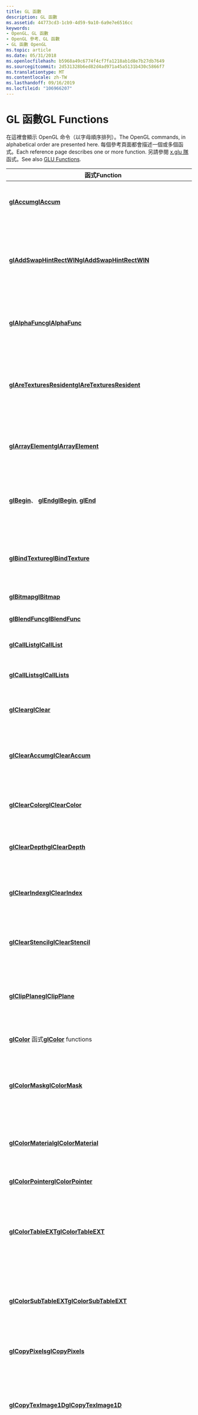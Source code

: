 ```yaml
---
title: GL 函數
description: GL 函數
ms.assetid: 44773cd3-1cb9-4d59-9a10-6a9e7e6516cc
keywords:
- OpenGL、GL 函數
- OpenGL 參考、GL 函數
- GL 函數 OpenGL
ms.topic: article
ms.date: 05/31/2018
ms.openlocfilehash: b5968a49c6774f4cf7fa1218ab1d8e7b27db7649
ms.sourcegitcommit: 2d531328b6ed82d4ad971a45a5131b430c5866f7
ms.translationtype: MT
ms.contentlocale: zh-TW
ms.lasthandoff: 09/16/2019
ms.locfileid: "106966207"
---
```

# <a name="gl-functions"></a><span data-ttu-id="88944-106">GL 函數</span><span class="sxs-lookup"><span data-stu-id="88944-106">GL Functions</span></span>

<span data-ttu-id="88944-107">在這裡會顯示 OpenGL 命令（以字母順序排列）。</span><span class="sxs-lookup"><span data-stu-id="88944-107">The OpenGL commands, in alphabetical order are presented here.</span></span> <span data-ttu-id="88944-108">每個參考頁面都會描述一個或多個函式。</span><span class="sxs-lookup"><span data-stu-id="88944-108">Each reference page describes one or more function.</span></span> <span data-ttu-id="88944-109">另請參閱 [x.glu 隊](glu-functions.md)函式。</span><span class="sxs-lookup"><span data-stu-id="88944-109">See also [GLU Functions](glu-functions.md).</span></span>



| <span data-ttu-id="88944-110">函式</span><span class="sxs-lookup"><span data-stu-id="88944-110">Function</span></span>                                                                                                                                       | <span data-ttu-id="88944-111">描述</span><span class="sxs-lookup"><span data-stu-id="88944-111">Description</span></span>                                                                                                           |
|------------------------------------------------------------------------------------------------------------------------------------------------|-----------------------------------------------------------------------------------------------------------------------|
| [<span data-ttu-id="88944-112">**glAccum**</span><span class="sxs-lookup"><span data-stu-id="88944-112">**glAccum**</span></span>](glaccum.md)                                                                                                                     | <span data-ttu-id="88944-113">在累積緩衝區上運作。</span><span class="sxs-lookup"><span data-stu-id="88944-113">Operates on the accumulation buffer.</span></span>                                                                                  |
| [<span data-ttu-id="88944-114">**glAddSwapHintRectWIN**</span><span class="sxs-lookup"><span data-stu-id="88944-114">**glAddSwapHintRectWIN**</span></span>](gladdswaphintrectwin.md)                                                                                           | <span data-ttu-id="88944-115">指定 [**SwapBuffers**](/windows/desktop/api/wingdi/nf-wingdi-swapbuffers)要複製的一組矩形。</span><span class="sxs-lookup"><span data-stu-id="88944-115">Specifies a set of rectangles that are to be copied by [**SwapBuffers**](/windows/desktop/api/wingdi/nf-wingdi-swapbuffers).</span></span>                            |
| [<span data-ttu-id="88944-116">**glAlphaFunc**</span><span class="sxs-lookup"><span data-stu-id="88944-116">**glAlphaFunc**</span></span>](glalphafunc.md)                                                                                                             | <span data-ttu-id="88944-117">可讓您的應用程式設定 Alpha 測試函數。</span><span class="sxs-lookup"><span data-stu-id="88944-117">Enables your application to set the alpha test function.</span></span>                                                              |
| [<span data-ttu-id="88944-118">**glAreTexturesResident**</span><span class="sxs-lookup"><span data-stu-id="88944-118">**glAreTexturesResident**</span></span>](glaretexturesresident.md)                                                                                         | <span data-ttu-id="88944-119">判斷指定的材質物件是否常駐在材質記憶體中。</span><span class="sxs-lookup"><span data-stu-id="88944-119">Determines whether specified texture objects are resident in texture memory.</span></span>                                          |
| [<span data-ttu-id="88944-120">**glArrayElement**</span><span class="sxs-lookup"><span data-stu-id="88944-120">**glArrayElement**</span></span>](glarrayelement.md)                                                                                                       | <span data-ttu-id="88944-121">指定用來呈現頂點的陣列元素。</span><span class="sxs-lookup"><span data-stu-id="88944-121">Specifies the array elements used to render a vertex.</span></span>                                                                 |
| <span data-ttu-id="88944-122">[**glBegin**](glbegin.md)、 [ **glEnd**](glend.md)</span><span class="sxs-lookup"><span data-stu-id="88944-122">[**glBegin**](glbegin.md), [**glEnd**](glend.md)</span></span>                                                                                             | <span data-ttu-id="88944-123">分隔基本或類似基本類型群組的頂點。</span><span class="sxs-lookup"><span data-stu-id="88944-123">Delimit the vertices of a primitive or a group of like primitives.</span></span>                                                    |
| [<span data-ttu-id="88944-124">**glBindTexture**</span><span class="sxs-lookup"><span data-stu-id="88944-124">**glBindTexture**</span></span>](glbindtexture.md)                                                                                                         | <span data-ttu-id="88944-125">可建立系結至材質目標的命名材質。</span><span class="sxs-lookup"><span data-stu-id="88944-125">Enables the creation of a named texture that is bound to a texture target.</span></span>                                            |
| [<span data-ttu-id="88944-126">**glBitmap**</span><span class="sxs-lookup"><span data-stu-id="88944-126">**glBitmap**</span></span>](glbitmap.md)                                                                                                                   | <span data-ttu-id="88944-127">繪製點陣圖。</span><span class="sxs-lookup"><span data-stu-id="88944-127">Draws a bitmap.</span></span>                                                                                                       |
| [<span data-ttu-id="88944-128">**glBlendFunc**</span><span class="sxs-lookup"><span data-stu-id="88944-128">**glBlendFunc**</span></span>](glblendfunc.md)                                                                                                             | <span data-ttu-id="88944-129">指定圖元算術。</span><span class="sxs-lookup"><span data-stu-id="88944-129">Specifies pixel arithmetic.</span></span>                                                                                           |
| [<span data-ttu-id="88944-130">**glCallList**</span><span class="sxs-lookup"><span data-stu-id="88944-130">**glCallList**</span></span>](glcalllist.md)                                                                                                               | <span data-ttu-id="88944-131">執行顯示清單。</span><span class="sxs-lookup"><span data-stu-id="88944-131">Executes a display list.</span></span>                                                                                              |
| [<span data-ttu-id="88944-132">**glCallLists**</span><span class="sxs-lookup"><span data-stu-id="88944-132">**glCallLists**</span></span>](glcalllists.md)                                                                                                             | <span data-ttu-id="88944-133">執行顯示清單清單。</span><span class="sxs-lookup"><span data-stu-id="88944-133">Executes a list of display lists.</span></span>                                                                                     |
| [<span data-ttu-id="88944-134">**glClear**</span><span class="sxs-lookup"><span data-stu-id="88944-134">**glClear**</span></span>](glclear.md)                                                                                                                     | <span data-ttu-id="88944-135">清除緩衝區為預設值。</span><span class="sxs-lookup"><span data-stu-id="88944-135">Clears buffers to preset values.</span></span>                                                                                      |
| [<span data-ttu-id="88944-136">**glClearAccum**</span><span class="sxs-lookup"><span data-stu-id="88944-136">**glClearAccum**</span></span>](glclearaccum.md)                                                                                                           | <span data-ttu-id="88944-137">指定累積緩衝區的明確值。</span><span class="sxs-lookup"><span data-stu-id="88944-137">Specifies the clear values for the accumulation buffer.</span></span>                                                               |
| [<span data-ttu-id="88944-138">**glClearColor**</span><span class="sxs-lookup"><span data-stu-id="88944-138">**glClearColor**</span></span>](glclearcolor.md)                                                                                                           | <span data-ttu-id="88944-139">指定色彩緩衝區的明確值。</span><span class="sxs-lookup"><span data-stu-id="88944-139">Specifies clear values for the color buffers.</span></span>                                                                         |
| [<span data-ttu-id="88944-140">**glClearDepth**</span><span class="sxs-lookup"><span data-stu-id="88944-140">**glClearDepth**</span></span>](glcleardepth.md)                                                                                                           | <span data-ttu-id="88944-141">指定深度緩衝區的清除值。</span><span class="sxs-lookup"><span data-stu-id="88944-141">Specifies the clear value for the depth buffer.</span></span>                                                                       |
| [<span data-ttu-id="88944-142">**glClearIndex**</span><span class="sxs-lookup"><span data-stu-id="88944-142">**glClearIndex**</span></span>](glclearindex.md)                                                                                                           | <span data-ttu-id="88944-143">指定色彩索引緩衝區的清除值。</span><span class="sxs-lookup"><span data-stu-id="88944-143">Specifies the clear value for the color-index buffers.</span></span>                                                                |
| [<span data-ttu-id="88944-144">**glClearStencil**</span><span class="sxs-lookup"><span data-stu-id="88944-144">**glClearStencil**</span></span>](glclearstencil.md)                                                                                                       | <span data-ttu-id="88944-145">指定樣板緩衝區的清除值。</span><span class="sxs-lookup"><span data-stu-id="88944-145">Specifies the clear value for the stencil buffer.</span></span>                                                                     |
| [<span data-ttu-id="88944-146">**glClipPlane**</span><span class="sxs-lookup"><span data-stu-id="88944-146">**glClipPlane**</span></span>](glclipplane.md)                                                                                                             | <span data-ttu-id="88944-147">指定要對其裁剪所有幾何的平面。</span><span class="sxs-lookup"><span data-stu-id="88944-147">Specifies a plane against which all geometry is clipped.</span></span>                                                              |
| <span data-ttu-id="88944-148">[**glColor**](glcolor-functions.md) 函式</span><span class="sxs-lookup"><span data-stu-id="88944-148">[**glColor**](glcolor-functions.md) functions</span></span>                                                                                                 | <span data-ttu-id="88944-149">設定目前的色彩。</span><span class="sxs-lookup"><span data-stu-id="88944-149">Set the current color.</span></span>                                                                                                |
| [<span data-ttu-id="88944-150">**glColorMask**</span><span class="sxs-lookup"><span data-stu-id="88944-150">**glColorMask**</span></span>](glcolormask.md)                                                                                                             | <span data-ttu-id="88944-151">啟用和停用框架緩衝區色彩元件的寫入。</span><span class="sxs-lookup"><span data-stu-id="88944-151">Enables and disables writing of frame-buffer color components.</span></span>                                                        |
| [<span data-ttu-id="88944-152">**glColorMaterial**</span><span class="sxs-lookup"><span data-stu-id="88944-152">**glColorMaterial**</span></span>](glcolormaterial.md)                                                                                                     | <span data-ttu-id="88944-153">導致材質色彩追蹤目前的色彩。</span><span class="sxs-lookup"><span data-stu-id="88944-153">Causes a material color to track the current color.</span></span>                                                                   |
| [<span data-ttu-id="88944-154">**glColorPointer**</span><span class="sxs-lookup"><span data-stu-id="88944-154">**glColorPointer**</span></span>](glcolorpointer.md)                                                                                                       | <span data-ttu-id="88944-155">定義色彩的陣列。</span><span class="sxs-lookup"><span data-stu-id="88944-155">Defines an array of colors.</span></span>                                                                                           |
| [<span data-ttu-id="88944-156">**glColorTableEXT**</span><span class="sxs-lookup"><span data-stu-id="88944-156">**glColorTableEXT**</span></span>](glcolortableext.md)                                                                                                     | <span data-ttu-id="88944-157">指定目標調色板材質之調色板的格式和大小。</span><span class="sxs-lookup"><span data-stu-id="88944-157">Specifies the format and size of a palette for targeted paletted textures.</span></span>                                            |
| [<span data-ttu-id="88944-158">**glColorSubTableEXT**</span><span class="sxs-lookup"><span data-stu-id="88944-158">**glColorSubTableEXT**</span></span>](glcolorsubtableext.md)                                                                                               | <span data-ttu-id="88944-159">指定要取代之目標材質調色板的一部分。</span><span class="sxs-lookup"><span data-stu-id="88944-159">Specifies a portion of the targeted texture's palette to be replaced.</span></span>                                                 |
| [<span data-ttu-id="88944-160">**glCopyPixels**</span><span class="sxs-lookup"><span data-stu-id="88944-160">**glCopyPixels**</span></span>](glcopypixels.md)                                                                                                           | <span data-ttu-id="88944-161">複製畫面格緩衝區中的圖元。</span><span class="sxs-lookup"><span data-stu-id="88944-161">Copies pixels in the framebuffer.</span></span>                                                                                     |
| [<span data-ttu-id="88944-162">**glCopyTexImage1D**</span><span class="sxs-lookup"><span data-stu-id="88944-162">**glCopyTexImage1D**</span></span>](glcopyteximage1d.md)                                                                                                   | <span data-ttu-id="88944-163">將畫面格緩衝區中的圖元複製到一維材質影像。</span><span class="sxs-lookup"><span data-stu-id="88944-163">Copies pixels from the framebuffer into a one-dimensional texture image.</span></span>                                              |
| [<span data-ttu-id="88944-164">**glCopyTexImage2D**</span><span class="sxs-lookup"><span data-stu-id="88944-164">**glCopyTexImage2D**</span></span>](glcopyteximage2d.md)                                                                                                   | <span data-ttu-id="88944-165">將畫面格緩衝區的圖元複製到二維紋理影像。</span><span class="sxs-lookup"><span data-stu-id="88944-165">Copies pixels from the framebuffer into a two-dimensional texture image.</span></span>                                              |
| [<span data-ttu-id="88944-166">**glCopyTexSubImage1D**</span><span class="sxs-lookup"><span data-stu-id="88944-166">**glCopyTexSubImage1D**</span></span>](glcopytexsubimage1d.md)                                                                                             | <span data-ttu-id="88944-167">從畫面格緩衝區複製一維材質影像的子影像。</span><span class="sxs-lookup"><span data-stu-id="88944-167">Copies a sub-image of a one-dimensional texture image from the framebuffer.</span></span>                                           |
| [<span data-ttu-id="88944-168">**glCopyTexSubImage2D**</span><span class="sxs-lookup"><span data-stu-id="88944-168">**glCopyTexSubImage2D**</span></span>](glcopytexsubimage2d.md)                                                                                             | <span data-ttu-id="88944-169">從畫面格緩衝區複製二維材質影像的子影像。</span><span class="sxs-lookup"><span data-stu-id="88944-169">Copies a sub-image of a two-dimensional texture image from the framebuffer.</span></span>                                           |
| [<span data-ttu-id="88944-170">**glCullFace**</span><span class="sxs-lookup"><span data-stu-id="88944-170">**glCullFace**</span></span>](glcullface.md)                                                                                                               | <span data-ttu-id="88944-171">指定是否可以挑選前端或後端的 facet。</span><span class="sxs-lookup"><span data-stu-id="88944-171">Specifies whether front- or back-facing facets can be culled.</span></span>                                                         |
| [<span data-ttu-id="88944-172">**glDeleteLists**</span><span class="sxs-lookup"><span data-stu-id="88944-172">**glDeleteLists**</span></span>](gldeletelists.md)                                                                                                         | <span data-ttu-id="88944-173">刪除連續的顯示清單群組。</span><span class="sxs-lookup"><span data-stu-id="88944-173">Deletes a contiguous group of display lists.</span></span>                                                                          |
| [<span data-ttu-id="88944-174">**glDeleteTextures**</span><span class="sxs-lookup"><span data-stu-id="88944-174">**glDeleteTextures**</span></span>](gldeletetextures.md)                                                                                                   | <span data-ttu-id="88944-175">刪除命名的材質。</span><span class="sxs-lookup"><span data-stu-id="88944-175">Deletes named textures.</span></span>                                                                                               |
| [<span data-ttu-id="88944-176">**glDepthFunc**</span><span class="sxs-lookup"><span data-stu-id="88944-176">**glDepthFunc**</span></span>](gldepthfunc.md)                                                                                                             | <span data-ttu-id="88944-177">指定用於深度緩衝區比較的值。</span><span class="sxs-lookup"><span data-stu-id="88944-177">Specifies the value used for depth-buffer comparisons.</span></span>                                                                |
| [<span data-ttu-id="88944-178">**glDepthMask**</span><span class="sxs-lookup"><span data-stu-id="88944-178">**glDepthMask**</span></span>](gldepthmask.md)                                                                                                             | <span data-ttu-id="88944-179">啟用或停用寫入深度緩衝區。</span><span class="sxs-lookup"><span data-stu-id="88944-179">Enables or disables writing into the depth buffer.</span></span>                                                                    |
| [<span data-ttu-id="88944-180">**glDepthRange**</span><span class="sxs-lookup"><span data-stu-id="88944-180">**glDepthRange**</span></span>](gldepthrange.md)                                                                                                           | <span data-ttu-id="88944-181">指定從正規化的裝置座標至視窗座標之 *z* 值的對應。</span><span class="sxs-lookup"><span data-stu-id="88944-181">Specifies the mapping of *z* values from normalized device coordinates to window coordinates.</span></span>                         |
| [<span data-ttu-id="88944-182">**glDrawArrays**</span><span class="sxs-lookup"><span data-stu-id="88944-182">**glDrawArrays**</span></span>](gldrawarrays.md)                                                                                                           | <span data-ttu-id="88944-183">指定要轉譯的多個基本類型。</span><span class="sxs-lookup"><span data-stu-id="88944-183">Specifies multiple primitives to render.</span></span>                                                                              |
| [<span data-ttu-id="88944-184">**glDrawBuffer**</span><span class="sxs-lookup"><span data-stu-id="88944-184">**glDrawBuffer**</span></span>](gldrawbuffer.md)                                                                                                           | <span data-ttu-id="88944-185">指定要繪製的色彩緩衝區。</span><span class="sxs-lookup"><span data-stu-id="88944-185">Specifies which color buffers are to be drawn into.</span></span>                                                                   |
| [<span data-ttu-id="88944-186">**glDrawElements**</span><span class="sxs-lookup"><span data-stu-id="88944-186">**glDrawElements**</span></span>](gldrawelements.md)                                                                                                       | <span data-ttu-id="88944-187">從陣列資料呈現基本專案。</span><span class="sxs-lookup"><span data-stu-id="88944-187">Renders primitives from array data.</span></span>                                                                                   |
| [<span data-ttu-id="88944-188">**glDrawPixels**</span><span class="sxs-lookup"><span data-stu-id="88944-188">**glDrawPixels**</span></span>](gldrawpixels.md)                                                                                                           | <span data-ttu-id="88944-189">將圖元區塊寫入至畫面格緩衝區。</span><span class="sxs-lookup"><span data-stu-id="88944-189">Writes a block of pixels to the framebuffer.</span></span>                                                                          |
| <span data-ttu-id="88944-190">[**glEdgeFlag**](gledgeflag-functions.md) 函式</span><span class="sxs-lookup"><span data-stu-id="88944-190">[**glEdgeFlag**](gledgeflag-functions.md) functions</span></span>                                                                                           | <span data-ttu-id="88944-191">定義邊緣旗標的陣列。</span><span class="sxs-lookup"><span data-stu-id="88944-191">Define an array of edge flags.</span></span>                                                                                        |
| [<span data-ttu-id="88944-192">**glEdgeFlagPointer**</span><span class="sxs-lookup"><span data-stu-id="88944-192">**glEdgeFlagPointer**</span></span>](gledgeflagpointer.md)                                                                                                 | <span data-ttu-id="88944-193">定義邊緣旗標的陣列。</span><span class="sxs-lookup"><span data-stu-id="88944-193">Defines an array of edge flags.</span></span>                                                                                       |
| <span data-ttu-id="88944-194">[**glEnable**](glenable.md)、 [ **glDisable**](gldisable.md)</span><span class="sxs-lookup"><span data-stu-id="88944-194">[**glEnable**](glenable.md), [**glDisable**](gldisable.md)</span></span>                                                                                   | <span data-ttu-id="88944-195">啟用或停用 OpenGL 功能。</span><span class="sxs-lookup"><span data-stu-id="88944-195">Enables or disables OpenGL capabilities.</span></span>                                                                              |
| <span data-ttu-id="88944-196">[**glEnableClientState**](glenableclientstate.md)、 [ **glDisableClientState**](gldisableclientstate.md)</span><span class="sxs-lookup"><span data-stu-id="88944-196">[**glEnableClientState**](glenableclientstate.md), [**glDisableClientState**](gldisableclientstate.md)</span></span>                                       | <span data-ttu-id="88944-197">分別啟用和停用陣列。</span><span class="sxs-lookup"><span data-stu-id="88944-197">Enables and disables arrays, respectively.</span></span>                                                                            |
| <span data-ttu-id="88944-198">[**glEvalCoord**](glevalcoord-functions.md) 函式</span><span class="sxs-lookup"><span data-stu-id="88944-198">[**glEvalCoord**](glevalcoord-functions.md) functions</span></span>                                                                                         | <span data-ttu-id="88944-199">評估已啟用一和二維的地圖。</span><span class="sxs-lookup"><span data-stu-id="88944-199">Evaluate enabled one- and two-dimensional maps.</span></span>                                                                       |
| <span data-ttu-id="88944-200">[**glEvalMesh**](glevalmesh-functions.md) 函式</span><span class="sxs-lookup"><span data-stu-id="88944-200">[**glEvalMesh**](glevalmesh-functions.md) functions</span></span>                                                                                           | <span data-ttu-id="88944-201">計算點或線條的一或二維方格。</span><span class="sxs-lookup"><span data-stu-id="88944-201">Compute a one- or two-dimensional grid of points or lines.</span></span>                                                            |
| <span data-ttu-id="88944-202">[**glEvalPoint**](glevalpoint.md) 函式</span><span class="sxs-lookup"><span data-stu-id="88944-202">[**glEvalPoint**](glevalpoint.md) functions</span></span>                                                                                                   | <span data-ttu-id="88944-203">產生和評估網格中的單一點。</span><span class="sxs-lookup"><span data-stu-id="88944-203">Generate and evaluate a single point in a mesh.</span></span>                                                                       |
| [<span data-ttu-id="88944-204">**glFeedbackBuffer**</span><span class="sxs-lookup"><span data-stu-id="88944-204">**glFeedbackBuffer**</span></span>](glfeedbackbuffer.md)                                                                                                   | <span data-ttu-id="88944-205">控制意見反應模式。</span><span class="sxs-lookup"><span data-stu-id="88944-205">Controls feedback mode.</span></span>                                                                                               |
| [<span data-ttu-id="88944-206">**glFinish**</span><span class="sxs-lookup"><span data-stu-id="88944-206">**glFinish**</span></span>](glfinish.md)                                                                                                                   | <span data-ttu-id="88944-207">封鎖直到所有 OpenGL 執行完成為止。</span><span class="sxs-lookup"><span data-stu-id="88944-207">Blocks until all OpenGL execution is complete.</span></span>                                                                        |
| [<span data-ttu-id="88944-208">**glFlush**</span><span class="sxs-lookup"><span data-stu-id="88944-208">**glFlush**</span></span>](glflush.md)                                                                                                                     | <span data-ttu-id="88944-209">在有限的時間內強制執行 OpenGL 函數。</span><span class="sxs-lookup"><span data-stu-id="88944-209">Forces execution of OpenGL functions in finite time.</span></span>                                                                  |
| <span data-ttu-id="88944-210">[**glFog**](glfog.md) 函式</span><span class="sxs-lookup"><span data-stu-id="88944-210">[**glFog**](glfog.md) functions</span></span>                                                                                                               | <span data-ttu-id="88944-211">指定霧化參數。</span><span class="sxs-lookup"><span data-stu-id="88944-211">Specify fog parameters.</span></span>                                                                                               |
| [<span data-ttu-id="88944-212">**glFrontFace**</span><span class="sxs-lookup"><span data-stu-id="88944-212">**glFrontFace**</span></span>](glfrontface.md)                                                                                                             | <span data-ttu-id="88944-213">定義前端和後置多邊形。</span><span class="sxs-lookup"><span data-stu-id="88944-213">Defines front- and back-facing polygons.</span></span>                                                                              |
| [<span data-ttu-id="88944-214">**glFrustum**</span><span class="sxs-lookup"><span data-stu-id="88944-214">**glFrustum**</span></span>](glfrustum.md)                                                                                                                 | <span data-ttu-id="88944-215">將目前的矩陣乘以透視圖矩陣。</span><span class="sxs-lookup"><span data-stu-id="88944-215">Multiplies the current matrix by a perspective matrix.</span></span>                                                                |
| [<span data-ttu-id="88944-216">**glGenLists**</span><span class="sxs-lookup"><span data-stu-id="88944-216">**glGenLists**</span></span>](glgenlists.md)                                                                                                               | <span data-ttu-id="88944-217">產生一組連續的空白顯示清單。</span><span class="sxs-lookup"><span data-stu-id="88944-217">Generates a contiguous set of empty display lists.</span></span>                                                                    |
| [<span data-ttu-id="88944-218">**glGenTextures**</span><span class="sxs-lookup"><span data-stu-id="88944-218">**glGenTextures**</span></span>](glgentextures.md)                                                                                                         | <span data-ttu-id="88944-219">產生材質名稱。</span><span class="sxs-lookup"><span data-stu-id="88944-219">Generates texture names.</span></span>                                                                                              |
| [<span data-ttu-id="88944-220">**glGetBooleanv**</span><span class="sxs-lookup"><span data-stu-id="88944-220">**glGetBooleanv**</span></span>](glgetbooleanv.md)                                                                                                         | <span data-ttu-id="88944-221">抓取選取的布林值參數值。</span><span class="sxs-lookup"><span data-stu-id="88944-221">Retrieves the value or values of a selected Boolean parameter.</span></span>                                                        |
| [<span data-ttu-id="88944-222">**glGetClipPlane**</span><span class="sxs-lookup"><span data-stu-id="88944-222">**glGetClipPlane**</span></span>](glgetclipplane.md)                                                                                                       | <span data-ttu-id="88944-223">抓取指定裁剪平面的係數。</span><span class="sxs-lookup"><span data-stu-id="88944-223">Retrieves the coefficients of the specified clipping plane.</span></span>                                                           |
| [<span data-ttu-id="88944-224">**glGetColorTableEXT**</span><span class="sxs-lookup"><span data-stu-id="88944-224">**glGetColorTableEXT**</span></span>](glgetcolortableext.md)                                                                                               | <span data-ttu-id="88944-225">抓取目前目標材質調色板的色彩資料表資料。</span><span class="sxs-lookup"><span data-stu-id="88944-225">Retrieves the color table data of the current targeted texture palette.</span></span>                                               |
| <span data-ttu-id="88944-226">[**glGetColorTableParameterfvEXT**](glgetcolortableparameterfvext.md)、 [ **glGetColorTableParameterivEXT**](glgetcolortableparameterivext.md)</span><span class="sxs-lookup"><span data-stu-id="88944-226">[**glGetColorTableParameterfvEXT**](glgetcolortableparameterfvext.md), [**glGetColorTableParameterivEXT**](glgetcolortableparameterivext.md)</span></span> | <span data-ttu-id="88944-227">從色彩表抓取調色板參數。</span><span class="sxs-lookup"><span data-stu-id="88944-227">Retrieves palette parameters from color tables.</span></span>                                                                       |
| [<span data-ttu-id="88944-228">**glGetDoublev**</span><span class="sxs-lookup"><span data-stu-id="88944-228">**glGetDoublev**</span></span>](glgetdoublev.md)                                                                                                           | <span data-ttu-id="88944-229">抓取選取的雙精度浮點數參數值。</span><span class="sxs-lookup"><span data-stu-id="88944-229">Retrieves the value or values of a selected double parameter.</span></span>                                                         |
| [<span data-ttu-id="88944-230">**glGetError**</span><span class="sxs-lookup"><span data-stu-id="88944-230">**glGetError**</span></span>](glgeterror.md)                                                                                                               | <span data-ttu-id="88944-231">捕獲錯誤資訊。</span><span class="sxs-lookup"><span data-stu-id="88944-231">Retrieves error information.</span></span>                                                                                          |
| [<span data-ttu-id="88944-232">**glGetFloatv**</span><span class="sxs-lookup"><span data-stu-id="88944-232">**glGetFloatv**</span></span>](glgetfloatv.md)                                                                                                             | <span data-ttu-id="88944-233">抓取選定 float 參數的值或值。</span><span class="sxs-lookup"><span data-stu-id="88944-233">Retrieves the value or values of a selected float parameter.</span></span>                                                          |
| [<span data-ttu-id="88944-234">**glGetIntegerv**</span><span class="sxs-lookup"><span data-stu-id="88944-234">**glGetIntegerv**</span></span>](glgetintegerv.md)                                                                                                         | <span data-ttu-id="88944-235">抓取所選取 int 參數的值或值。</span><span class="sxs-lookup"><span data-stu-id="88944-235">Retrieves the value or values of a selected int parameter.</span></span>                                                            |
| <span data-ttu-id="88944-236">[**glGetLight**](glgetlight.md) 函式</span><span class="sxs-lookup"><span data-stu-id="88944-236">[**glGetLight**](glgetlight.md) functions</span></span>                                                                                                     | <span data-ttu-id="88944-237">取出燈光來源參數值。</span><span class="sxs-lookup"><span data-stu-id="88944-237">Retrieve light source parameter values.</span></span>                                                                               |
| <span data-ttu-id="88944-238">[**glGetMap**](glgetmap.md) 函式</span><span class="sxs-lookup"><span data-stu-id="88944-238">[**glGetMap**](glgetmap.md) functions</span></span>                                                                                                         | <span data-ttu-id="88944-239">取出評估工具參數。</span><span class="sxs-lookup"><span data-stu-id="88944-239">Retrieve evaluator parameters.</span></span>                                                                                        |
| <span data-ttu-id="88944-240">[**glGetMaterial**](glgetmaterial.md) 函式</span><span class="sxs-lookup"><span data-stu-id="88944-240">[**glGetMaterial**](glgetmaterial.md) functions</span></span>                                                                                               | <span data-ttu-id="88944-241">取出材質參數。</span><span class="sxs-lookup"><span data-stu-id="88944-241">Retrieve material parameters.</span></span>                                                                                         |
| <span data-ttu-id="88944-242">[**glGetPixelMap**](glgetpixelmap.md) 函式</span><span class="sxs-lookup"><span data-stu-id="88944-242">[**glGetPixelMap**](glgetpixelmap.md) functions</span></span>                                                                                               | <span data-ttu-id="88944-243">取出指定的圖元映射。</span><span class="sxs-lookup"><span data-stu-id="88944-243">Retrieve the specified pixel map.</span></span>                                                                                     |
| [<span data-ttu-id="88944-244">**glGetPointerv**</span><span class="sxs-lookup"><span data-stu-id="88944-244">**glGetPointerv**</span></span>](glgetpointerv.md)                                                                                                         | <span data-ttu-id="88944-245">捕獲頂點資料陣列的位址。</span><span class="sxs-lookup"><span data-stu-id="88944-245">Retrieves the address of a vertex data array.</span></span>                                                                         |
| [<span data-ttu-id="88944-246">**glGetPolygonStipple**</span><span class="sxs-lookup"><span data-stu-id="88944-246">**glGetPolygonStipple**</span></span>](glgetpolygonstipple.md)                                                                                             | <span data-ttu-id="88944-247">抓取多邊形 stipple 模式。</span><span class="sxs-lookup"><span data-stu-id="88944-247">Retrieves the polygon stipple pattern.</span></span>                                                                                |
| [<span data-ttu-id="88944-248">**glGetString**</span><span class="sxs-lookup"><span data-stu-id="88944-248">**glGetString**</span></span>](glgetstring.md)                                                                                                             | <span data-ttu-id="88944-249">抓取描述目前 OpenGL 連接的字串。</span><span class="sxs-lookup"><span data-stu-id="88944-249">Retrieves a string describing the current OpenGL connection.</span></span>                                                          |
| <span data-ttu-id="88944-250">[**glGetTexEnv**](glgettexenv.md) 函式</span><span class="sxs-lookup"><span data-stu-id="88944-250">[**glGetTexEnv**](glgettexenv.md) functions</span></span>                                                                                                   | <span data-ttu-id="88944-251">取出紋理環境參數。</span><span class="sxs-lookup"><span data-stu-id="88944-251">Retrieve texture environment parameters.</span></span>                                                                              |
| <span data-ttu-id="88944-252">[**glGetTexGen**](glgettexgen.md) 函式</span><span class="sxs-lookup"><span data-stu-id="88944-252">[**glGetTexGen**](glgettexgen.md) functions</span></span>                                                                                                   | <span data-ttu-id="88944-253">取出紋理座標產生參數。</span><span class="sxs-lookup"><span data-stu-id="88944-253">Retrieve texture coordinate generation parameters.</span></span>                                                                    |
| [<span data-ttu-id="88944-254">**glGetTexImage**</span><span class="sxs-lookup"><span data-stu-id="88944-254">**glGetTexImage**</span></span>](glgetteximage.md)                                                                                                         | <span data-ttu-id="88944-255">捕獲材質影像。</span><span class="sxs-lookup"><span data-stu-id="88944-255">Retrieves a texture image.</span></span>                                                                                            |
| <span data-ttu-id="88944-256">[**glGetTexLevelParameter**](glgettexlevelparameter.md) 函式</span><span class="sxs-lookup"><span data-stu-id="88944-256">[**glGetTexLevelParameter**](glgettexlevelparameter.md) functions</span></span>                                                                             | <span data-ttu-id="88944-257">取得特定詳細資料層級的材質參數值。</span><span class="sxs-lookup"><span data-stu-id="88944-257">Retrieve texture parameter values for a specific level of detail.</span></span>                                                     |
| <span data-ttu-id="88944-258">[**glGetTexParameter**](glgettexparameter.md) 函式</span><span class="sxs-lookup"><span data-stu-id="88944-258">[**glGetTexParameter**](glgettexparameter.md) functions</span></span>                                                                                       | <span data-ttu-id="88944-259">取得材質參數值。</span><span class="sxs-lookup"><span data-stu-id="88944-259">Retrieve texture parameter values.</span></span>                                                                                    |
| [<span data-ttu-id="88944-260">**glHint**</span><span class="sxs-lookup"><span data-stu-id="88944-260">**glHint**</span></span>](glhint.md)                                                                                                                       | <span data-ttu-id="88944-261">指定執行特定的提示。</span><span class="sxs-lookup"><span data-stu-id="88944-261">Specifies implementation-specific hints.</span></span>                                                                              |
| <span data-ttu-id="88944-262">[**glIndex**](glindex-functions.md) 函式</span><span class="sxs-lookup"><span data-stu-id="88944-262">[**glIndex**](glindex-functions.md) functions</span></span>                                                                                                 | <span data-ttu-id="88944-263">設定目前的色彩索引。</span><span class="sxs-lookup"><span data-stu-id="88944-263">Set the current color index.</span></span>                                                                                          |
| [<span data-ttu-id="88944-264">**glIndexMask**</span><span class="sxs-lookup"><span data-stu-id="88944-264">**glIndexMask**</span></span>](glindexmask.md)                                                                                                             | <span data-ttu-id="88944-265">控制在色彩索引緩衝區中寫入個別位的程式。</span><span class="sxs-lookup"><span data-stu-id="88944-265">Controls the writing of individual bits in the color-index buffers.</span></span>                                                   |
| [<span data-ttu-id="88944-266">**glIndexPointer**</span><span class="sxs-lookup"><span data-stu-id="88944-266">**glIndexPointer**</span></span>](glindexpointer.md)                                                                                                       | <span data-ttu-id="88944-267">定義色彩索引的陣列。</span><span class="sxs-lookup"><span data-stu-id="88944-267">Defines an array of color indexes.</span></span>                                                                                    |
| [<span data-ttu-id="88944-268">**glInitNames**</span><span class="sxs-lookup"><span data-stu-id="88944-268">**glInitNames**</span></span>](glinitnames.md)                                                                                                             | <span data-ttu-id="88944-269">初始化名稱堆疊。</span><span class="sxs-lookup"><span data-stu-id="88944-269">Initializes the name stack.</span></span>                                                                                           |
| [<span data-ttu-id="88944-270">**glInterleavedArrays**</span><span class="sxs-lookup"><span data-stu-id="88944-270">**glInterleavedArrays**</span></span>](glinterleavedarrays.md)                                                                                             | <span data-ttu-id="88944-271">同時指定並啟用大型匯總陣列中的數個交錯陣列。</span><span class="sxs-lookup"><span data-stu-id="88944-271">Simultaneously specifies and enables several interleaved arrays in a larger aggregate array.</span></span>                          |
| [<span data-ttu-id="88944-272">**glIsEnabled**</span><span class="sxs-lookup"><span data-stu-id="88944-272">**glIsEnabled**</span></span>](glisenabled.md)                                                                                                             | <span data-ttu-id="88944-273">測試是否啟用功能。</span><span class="sxs-lookup"><span data-stu-id="88944-273">Tests whether a capability is enabled.</span></span>                                                                                |
| [<span data-ttu-id="88944-274">**glIsList**</span><span class="sxs-lookup"><span data-stu-id="88944-274">**glIsList**</span></span>](glislist.md)                                                                                                                   | <span data-ttu-id="88944-275">顯示清單存在的測試。</span><span class="sxs-lookup"><span data-stu-id="88944-275">Tests for display list existence.</span></span>                                                                                     |
| [<span data-ttu-id="88944-276">**glIsTexture**</span><span class="sxs-lookup"><span data-stu-id="88944-276">**glIsTexture**</span></span>](glistexture.md)                                                                                                             | <span data-ttu-id="88944-277">判斷名稱是否對應至材質。</span><span class="sxs-lookup"><span data-stu-id="88944-277">Determines whether a name corresponds to a texture.</span></span>                                                                   |
| <span data-ttu-id="88944-278">[**glLight**](gllight-functions.md) 函式</span><span class="sxs-lookup"><span data-stu-id="88944-278">[**glLight**](gllight-functions.md) functions</span></span>                                                                                                 | <span data-ttu-id="88944-279">設定燈光來源參數。</span><span class="sxs-lookup"><span data-stu-id="88944-279">Set light-source parameters.</span></span>                                                                                          |
| <span data-ttu-id="88944-280">[**glLightModel**](gllightmodel-functions.md) 函式</span><span class="sxs-lookup"><span data-stu-id="88944-280">[**glLightModel**](gllightmodel-functions.md) functions</span></span>                                                                                       | <span data-ttu-id="88944-281">設定光源模型參數。</span><span class="sxs-lookup"><span data-stu-id="88944-281">Set the lighting model parameters.</span></span>                                                                                    |
| [<span data-ttu-id="88944-282">**glLineStipple**</span><span class="sxs-lookup"><span data-stu-id="88944-282">**glLineStipple**</span></span>](gllinestipple.md)                                                                                                         | <span data-ttu-id="88944-283">指定行 stipple 模式。</span><span class="sxs-lookup"><span data-stu-id="88944-283">Specifies the line stipple pattern.</span></span>                                                                                   |
| [<span data-ttu-id="88944-284">**glLineWidth**</span><span class="sxs-lookup"><span data-stu-id="88944-284">**glLineWidth**</span></span>](gllinewidth.md)                                                                                                             | <span data-ttu-id="88944-285">指定柵格線的寬度。</span><span class="sxs-lookup"><span data-stu-id="88944-285">Specifies the width of rasterized lines.</span></span>                                                                              |
| [<span data-ttu-id="88944-286">**glListBase**</span><span class="sxs-lookup"><span data-stu-id="88944-286">**glListBase**</span></span>](gllistbase.md)                                                                                                               | <span data-ttu-id="88944-287">設定 **glCallLists** 的顯示清單基底。</span><span class="sxs-lookup"><span data-stu-id="88944-287">Sets the display list base for **glCallLists**.</span></span>                                                                       |
| [<span data-ttu-id="88944-288">**glLoadIdentity**</span><span class="sxs-lookup"><span data-stu-id="88944-288">**glLoadIdentity**</span></span>](glloadidentity.md)                                                                                                       | <span data-ttu-id="88944-289">將目前的矩陣取代為識別矩陣。</span><span class="sxs-lookup"><span data-stu-id="88944-289">Replaces the current matrix with the identity matrix.</span></span>                                                                 |
| <span data-ttu-id="88944-290">[**glLoadMatrix**](glloadmatrix.md) 函式</span><span class="sxs-lookup"><span data-stu-id="88944-290">[**glLoadMatrix**](glloadmatrix.md) functions</span></span>                                                                                                 | <span data-ttu-id="88944-291">將目前的矩陣取代為任意矩陣。</span><span class="sxs-lookup"><span data-stu-id="88944-291">Replace the current matrix with an arbitrary matrix.</span></span>                                                                  |
| [<span data-ttu-id="88944-292">**glLoadName**</span><span class="sxs-lookup"><span data-stu-id="88944-292">**glLoadName**</span></span>](glloadname.md)                                                                                                               | <span data-ttu-id="88944-293">將名稱載入至名稱堆疊。</span><span class="sxs-lookup"><span data-stu-id="88944-293">Loads a name onto the name stack.</span></span>                                                                                     |
| [<span data-ttu-id="88944-294">**glLogicOp**</span><span class="sxs-lookup"><span data-stu-id="88944-294">**glLogicOp**</span></span>](gllogicop.md)                                                                                                                 | <span data-ttu-id="88944-295">指定色彩索引呈現的邏輯圖元運算。</span><span class="sxs-lookup"><span data-stu-id="88944-295">Specifies a logical pixel operation for color index rendering.</span></span>                                                        |
| <span data-ttu-id="88944-296">[**glMap1**](glmap1.md) 函式</span><span class="sxs-lookup"><span data-stu-id="88944-296">[**glMap1**](glmap1.md) functions</span></span>                                                                                                             | <span data-ttu-id="88944-297">定義一維評估工具。</span><span class="sxs-lookup"><span data-stu-id="88944-297">Define a one-dimensional evaluator.</span></span>                                                                                   |
| <span data-ttu-id="88944-298">[**glMap2**](glmap2.md) 函式</span><span class="sxs-lookup"><span data-stu-id="88944-298">[**glMap2**](glmap2.md) functions</span></span>                                                                                                             | <span data-ttu-id="88944-299">定義二維評估工具。</span><span class="sxs-lookup"><span data-stu-id="88944-299">Define a two-dimensional evaluator.</span></span>                                                                                   |
| <span data-ttu-id="88944-300">[**glMapGrid**](glmapgrid-functions.md) 函式</span><span class="sxs-lookup"><span data-stu-id="88944-300">[**glMapGrid**](glmapgrid-functions.md) functions</span></span>                                                                                             | <span data-ttu-id="88944-301">定義一或兩維網格。</span><span class="sxs-lookup"><span data-stu-id="88944-301">Define a one- or two-dimensional mesh.</span></span>                                                                                |
| <span data-ttu-id="88944-302">[**glMaterial**](glmaterial-functions.md) 函式</span><span class="sxs-lookup"><span data-stu-id="88944-302">[**glMaterial**](glmaterial-functions.md) functions</span></span>                                                                                           | <span data-ttu-id="88944-303">指定光源模型的材質參數。</span><span class="sxs-lookup"><span data-stu-id="88944-303">Specify material parameters for the lighting model.</span></span>                                                                   |
| [<span data-ttu-id="88944-304">**glMatrixMode**</span><span class="sxs-lookup"><span data-stu-id="88944-304">**glMatrixMode**</span></span>](glmatrixmode.md)                                                                                                           | <span data-ttu-id="88944-305">指定目前矩陣的矩陣。</span><span class="sxs-lookup"><span data-stu-id="88944-305">Specifies which matrix is the current matrix.</span></span>                                                                         |
| <span data-ttu-id="88944-306">[**glMultMatrix**](glmultmatrix.md) 函式</span><span class="sxs-lookup"><span data-stu-id="88944-306">[**glMultMatrix**](glmultmatrix.md) functions</span></span>                                                                                                 | <span data-ttu-id="88944-307">將目前的矩陣乘以任意矩陣。</span><span class="sxs-lookup"><span data-stu-id="88944-307">Multiply the current matrix by an arbitrary matrix.</span></span>                                                                   |
| <span data-ttu-id="88944-308">[**glNewList**](glnewlist.md)、 [ **glEndList**](glendlist.md)</span><span class="sxs-lookup"><span data-stu-id="88944-308">[**glNewList**](glnewlist.md), [**glEndList**](glendlist.md)</span></span>                                                                                 | <span data-ttu-id="88944-309">建立或取代顯示清單。</span><span class="sxs-lookup"><span data-stu-id="88944-309">Create or replace a display list.</span></span>                                                                                     |
| <span data-ttu-id="88944-310">[**glNormal**](glnormal-functions.md) 函式</span><span class="sxs-lookup"><span data-stu-id="88944-310">[**glNormal**](glnormal-functions.md) functions</span></span>                                                                                               | <span data-ttu-id="88944-311">設定目前的一般向量。</span><span class="sxs-lookup"><span data-stu-id="88944-311">Set the current normal vector.</span></span>                                                                                        |
| [<span data-ttu-id="88944-312">**glNormalPointer**</span><span class="sxs-lookup"><span data-stu-id="88944-312">**glNormalPointer**</span></span>](glnormalpointer.md)                                                                                                     | <span data-ttu-id="88944-313">定義法線的陣列。</span><span class="sxs-lookup"><span data-stu-id="88944-313">Defines an array of normals.</span></span>                                                                                          |
| [<span data-ttu-id="88944-314">**glOrtho**</span><span class="sxs-lookup"><span data-stu-id="88944-314">**glOrtho**</span></span>](glortho.md)                                                                                                                     | <span data-ttu-id="88944-315">將目前的矩陣與正向矩陣相乘。</span><span class="sxs-lookup"><span data-stu-id="88944-315">Multiplies the current matrix by an orthographic matrix.</span></span>                                                              |
| [<span data-ttu-id="88944-316">**glPassThrough**</span><span class="sxs-lookup"><span data-stu-id="88944-316">**glPassThrough**</span></span>](glpassthrough.md)                                                                                                         | <span data-ttu-id="88944-317">將標記放在意見緩衝區中。</span><span class="sxs-lookup"><span data-stu-id="88944-317">Places a marker in the feedback buffer.</span></span>                                                                               |
| <span data-ttu-id="88944-318">[**glPixelMap**](glpixelmap.md) 函式</span><span class="sxs-lookup"><span data-stu-id="88944-318">[**glPixelMap**](glpixelmap.md) functions</span></span>                                                                                                     | <span data-ttu-id="88944-319">設定圖元傳輸對應。</span><span class="sxs-lookup"><span data-stu-id="88944-319">Set up pixel transfer maps.</span></span>                                                                                           |
| <span data-ttu-id="88944-320">[**glPixelStore**](glpixelstore-functions.md) 函式</span><span class="sxs-lookup"><span data-stu-id="88944-320">[**glPixelStore**](glpixelstore-functions.md) functions</span></span>                                                                                       | <span data-ttu-id="88944-321">設定圖元儲存模式。</span><span class="sxs-lookup"><span data-stu-id="88944-321">Set pixel storage modes.</span></span>                                                                                              |
| <span data-ttu-id="88944-322">[**glPixelTransfer**](glpixeltransfer.md) 函式</span><span class="sxs-lookup"><span data-stu-id="88944-322">[**glPixelTransfer**](glpixeltransfer.md) functions</span></span>                                                                                           | <span data-ttu-id="88944-323">設定圖元傳輸模式。</span><span class="sxs-lookup"><span data-stu-id="88944-323">Set pixel transfer modes.</span></span>                                                                                             |
| [<span data-ttu-id="88944-324">**glPixelZoom**</span><span class="sxs-lookup"><span data-stu-id="88944-324">**glPixelZoom**</span></span>](glpixelzoom.md)                                                                                                             | <span data-ttu-id="88944-325">指定圖元縮放因數。</span><span class="sxs-lookup"><span data-stu-id="88944-325">Specifies the pixel zoom factors.</span></span>                                                                                     |
| [<span data-ttu-id="88944-326">**glPointSize**</span><span class="sxs-lookup"><span data-stu-id="88944-326">**glPointSize**</span></span>](glpointsize.md)                                                                                                             | <span data-ttu-id="88944-327">指定柵格點的直徑。</span><span class="sxs-lookup"><span data-stu-id="88944-327">Specifies the diameter of rasterized points.</span></span>                                                                          |
| [<span data-ttu-id="88944-328">**glPolygonMode**</span><span class="sxs-lookup"><span data-stu-id="88944-328">**glPolygonMode**</span></span>](glpolygonmode.md)                                                                                                         | <span data-ttu-id="88944-329">選取多邊形的點陣化模式。</span><span class="sxs-lookup"><span data-stu-id="88944-329">Selects a polygon rasterization mode.</span></span>                                                                                 |
| [<span data-ttu-id="88944-330">**glPolygonOffset**</span><span class="sxs-lookup"><span data-stu-id="88944-330">**glPolygonOffset**</span></span>](glpolygonoffset.md)                                                                                                     | <span data-ttu-id="88944-331">設定 OpenGL 用來計算深度值的小數位數和單位數。</span><span class="sxs-lookup"><span data-stu-id="88944-331">Sets the scale and units OpenGL uses to calculate depth values.</span></span>                                                       |
| [<span data-ttu-id="88944-332">**glPolygonStipple**</span><span class="sxs-lookup"><span data-stu-id="88944-332">**glPolygonStipple**</span></span>](glpolygonstipple.md)                                                                                                   | <span data-ttu-id="88944-333">設定多邊形 stippling 模式。</span><span class="sxs-lookup"><span data-stu-id="88944-333">Sets the polygon stippling pattern.</span></span>                                                                                   |
| [<span data-ttu-id="88944-334">**glPrioritizeTextures**</span><span class="sxs-lookup"><span data-stu-id="88944-334">**glPrioritizeTextures**</span></span>](glprioritizetextures.md)                                                                                           | <span data-ttu-id="88944-335">設定紋理的居住優先權。</span><span class="sxs-lookup"><span data-stu-id="88944-335">Sets the residence priority of textures.</span></span>                                                                              |
| <span data-ttu-id="88944-336">[**glPushAttrib**](glpushattrib.md)、 [ **glPopAttrib**](glpopattrib.md)</span><span class="sxs-lookup"><span data-stu-id="88944-336">[**glPushAttrib**](glpushattrib.md), [**glPopAttrib**](glpopattrib.md)</span></span>                                                                       | <span data-ttu-id="88944-337">推送和 pop 屬性堆疊。</span><span class="sxs-lookup"><span data-stu-id="88944-337">Push and pop the attribute stack.</span></span>                                                                                     |
| <span data-ttu-id="88944-338">[**glPushClientAttrib**](glpushclientattrib.md)、 [ **glPopClientAttrib**](glpopclientattrib.md)</span><span class="sxs-lookup"><span data-stu-id="88944-338">[**glPushClientAttrib**](glpushclientattrib.md), [**glPopClientAttrib**](glpopclientattrib.md)</span></span>                                               | <span data-ttu-id="88944-339">在用戶端屬性堆疊上儲存和還原用戶端狀態變數的群組。</span><span class="sxs-lookup"><span data-stu-id="88944-339">Save and restore groups of client-state variables on the client-attribute stack.</span></span>                                      |
| <span data-ttu-id="88944-340">[**glPushMatrix**](glpushmatrix.md)、 [ **glPopMatrix**](glpopmatrix.md)</span><span class="sxs-lookup"><span data-stu-id="88944-340">[**glPushMatrix**](glpushmatrix.md), [**glPopMatrix**](glpopmatrix.md)</span></span>                                                                       | <span data-ttu-id="88944-341">分別推送和 pop 目前的矩陣堆疊。</span><span class="sxs-lookup"><span data-stu-id="88944-341">Push and pop the current matrix stack, respectively.</span></span>                                                                  |
| <span data-ttu-id="88944-342">[**glPushName**](glpushname.md)、 [ **glPopName**](glpopname.md)</span><span class="sxs-lookup"><span data-stu-id="88944-342">[**glPushName**](glpushname.md), [**glPopName**](glpopname.md)</span></span>                                                                               | <span data-ttu-id="88944-343">分別推送和 pop 名稱堆疊。</span><span class="sxs-lookup"><span data-stu-id="88944-343">Push and pop the name stack, respectively.</span></span>                                                                            |
| <span data-ttu-id="88944-344">[**glRasterPos**](glrasterpos-functions.md) 函式</span><span class="sxs-lookup"><span data-stu-id="88944-344">[**glRasterPos**](glrasterpos-functions.md) functions</span></span>                                                                                         | <span data-ttu-id="88944-345">指定圖元運算的點陣位置。</span><span class="sxs-lookup"><span data-stu-id="88944-345">Specify the raster position for pixel operations.</span></span>                                                                     |
| [<span data-ttu-id="88944-346">**glReadBuffer**</span><span class="sxs-lookup"><span data-stu-id="88944-346">**glReadBuffer**</span></span>](glreadbuffer.md)                                                                                                           | <span data-ttu-id="88944-347">Slects 圖元的色彩緩衝區來源。</span><span class="sxs-lookup"><span data-stu-id="88944-347">Slects a color buffer source for pixels.</span></span>                                                                              |
| [<span data-ttu-id="88944-348">**glReadPixels**</span><span class="sxs-lookup"><span data-stu-id="88944-348">**glReadPixels**</span></span>](glreadpixels.md)                                                                                                           | <span data-ttu-id="88944-349">從畫面格緩衝區讀取圖元區塊。</span><span class="sxs-lookup"><span data-stu-id="88944-349">Reads a block of pixels from the framebuffer.</span></span>                                                                         |
| <span data-ttu-id="88944-350">[**glRect**](glrect-functions.md) 函式</span><span class="sxs-lookup"><span data-stu-id="88944-350">[**glRect**](glrect-functions.md) functions</span></span>                                                                                                   | <span data-ttu-id="88944-351">繪製矩形。</span><span class="sxs-lookup"><span data-stu-id="88944-351">Draw a rectangle.</span></span>                                                                                                     |
| [<span data-ttu-id="88944-352">**glRenderMode**</span><span class="sxs-lookup"><span data-stu-id="88944-352">**glRenderMode**</span></span>](glrendermode.md)                                                                                                           | <span data-ttu-id="88944-353">設定點陣化模式。</span><span class="sxs-lookup"><span data-stu-id="88944-353">Sets the rasterization mode.</span></span>                                                                                          |
| <span data-ttu-id="88944-354">[**glRotate**](glrotate.md) 函式</span><span class="sxs-lookup"><span data-stu-id="88944-354">[**glRotate**](glrotate.md) functions</span></span>                                                                                                         | <span data-ttu-id="88944-355">將目前的矩陣乘以旋轉矩陣。</span><span class="sxs-lookup"><span data-stu-id="88944-355">Multiply the current matrix by a rotation matrix.</span></span>                                                                     |
| <span data-ttu-id="88944-356">[**glScale**](glscale.md) 函式</span><span class="sxs-lookup"><span data-stu-id="88944-356">[**glScale**](glscale.md) functions</span></span>                                                                                                           | <span data-ttu-id="88944-357">將目前的矩陣乘以一般調整矩陣。</span><span class="sxs-lookup"><span data-stu-id="88944-357">Multiply the current matrix by a general scaling matrix.</span></span>                                                              |
| [<span data-ttu-id="88944-358">**glScissor**</span><span class="sxs-lookup"><span data-stu-id="88944-358">**glScissor**</span></span>](glscissor.md)                                                                                                                 | <span data-ttu-id="88944-359">定義剪式方塊。</span><span class="sxs-lookup"><span data-stu-id="88944-359">Defines the scissor box.</span></span>                                                                                              |
| [<span data-ttu-id="88944-360">**glSelectBuffer**</span><span class="sxs-lookup"><span data-stu-id="88944-360">**glSelectBuffer**</span></span>](glselectbuffer.md)                                                                                                       | <span data-ttu-id="88944-361">建立選取模式值的緩衝區。</span><span class="sxs-lookup"><span data-stu-id="88944-361">Establishes a buffer for selection mode values.</span></span>                                                                       |
| [<span data-ttu-id="88944-362">**glShadeModel**</span><span class="sxs-lookup"><span data-stu-id="88944-362">**glShadeModel**</span></span>](glshademodel.md)                                                                                                           | <span data-ttu-id="88944-363">選取平面或平滑陰影。</span><span class="sxs-lookup"><span data-stu-id="88944-363">Selects flat or smooth shading.</span></span>                                                                                       |
| [<span data-ttu-id="88944-364">**glStencilFunc**</span><span class="sxs-lookup"><span data-stu-id="88944-364">**glStencilFunc**</span></span>](glstencilfunc.md)                                                                                                         | <span data-ttu-id="88944-365">設定樣板測試的函數和參考值。</span><span class="sxs-lookup"><span data-stu-id="88944-365">Sets the function and reference value for stencil testing.</span></span>                                                            |
| [<span data-ttu-id="88944-366">**glStencilMask**</span><span class="sxs-lookup"><span data-stu-id="88944-366">**glStencilMask**</span></span>](glstencilmask.md)                                                                                                         | <span data-ttu-id="88944-367">控制樣板平面中個別位的寫入。</span><span class="sxs-lookup"><span data-stu-id="88944-367">Controls the writing of individual bits in the stencil planes.</span></span>                                                        |
| [<span data-ttu-id="88944-368">**glStencilOp**</span><span class="sxs-lookup"><span data-stu-id="88944-368">**glStencilOp**</span></span>](glstencilop.md)                                                                                                             | <span data-ttu-id="88944-369">設定樣板測試動作。</span><span class="sxs-lookup"><span data-stu-id="88944-369">Sets the stencil test actions.</span></span>                                                                                        |
| <span data-ttu-id="88944-370">[**glTexCoord**](gltexcoord-functions.md) 函式</span><span class="sxs-lookup"><span data-stu-id="88944-370">[**glTexCoord**](gltexcoord-functions.md) functions</span></span>                                                                                           | <span data-ttu-id="88944-371">設定目前的材質座標。</span><span class="sxs-lookup"><span data-stu-id="88944-371">Set the current texture coordinates.</span></span>                                                                                  |
| [<span data-ttu-id="88944-372">**glTexCoordPointer**</span><span class="sxs-lookup"><span data-stu-id="88944-372">**glTexCoordPointer**</span></span>](gltexcoordpointer.md)                                                                                                 | <span data-ttu-id="88944-373">定義材質座標的陣列。</span><span class="sxs-lookup"><span data-stu-id="88944-373">Defines an array of texture coordinates.</span></span>                                                                              |
| <span data-ttu-id="88944-374">[**glTexEnv**](gltexenv-functions.md) 函式</span><span class="sxs-lookup"><span data-stu-id="88944-374">[**glTexEnv**](gltexenv-functions.md) functions</span></span>                                                                                               | <span data-ttu-id="88944-375">設定紋理環境參數。</span><span class="sxs-lookup"><span data-stu-id="88944-375">Set texture environment parameters.</span></span>                                                                                   |
| <span data-ttu-id="88944-376">[**glTexGen**](gltexgen-functions.md) 函式</span><span class="sxs-lookup"><span data-stu-id="88944-376">[**glTexGen**](gltexgen-functions.md) functions</span></span>                                                                                               | <span data-ttu-id="88944-377">控制材質座標的產生。</span><span class="sxs-lookup"><span data-stu-id="88944-377">Control the generation of texture coordinates.</span></span>                                                                        |
| [<span data-ttu-id="88944-378">**glTexImage1D**</span><span class="sxs-lookup"><span data-stu-id="88944-378">**glTexImage1D**</span></span>](glteximage1d.md)                                                                                                           | <span data-ttu-id="88944-379">指定一維材質影像。</span><span class="sxs-lookup"><span data-stu-id="88944-379">Specifies a one-dimensional texture image.</span></span>                                                                            |
| [<span data-ttu-id="88944-380">**glTexImage2D**</span><span class="sxs-lookup"><span data-stu-id="88944-380">**glTexImage2D**</span></span>](glteximage2d.md)                                                                                                           | <span data-ttu-id="88944-381">指定二維紋理影像。</span><span class="sxs-lookup"><span data-stu-id="88944-381">Specifies a two-dimensional texture image.</span></span>                                                                            |
| <span data-ttu-id="88944-382">[**glTexParameter**](gltexparameter-functions.md) 函式</span><span class="sxs-lookup"><span data-stu-id="88944-382">[**glTexParameter**](gltexparameter-functions.md) functions</span></span>                                                                                   | <span data-ttu-id="88944-383">設定材質參數。</span><span class="sxs-lookup"><span data-stu-id="88944-383">Set texture parameters.</span></span>                                                                                               |
| [<span data-ttu-id="88944-384">**glTexSubImage1D**</span><span class="sxs-lookup"><span data-stu-id="88944-384">**glTexSubImage1D**</span></span>](gltexsubimage1d.md)                                                                                                     | <span data-ttu-id="88944-385">指定現有一維材質影像的一部分。</span><span class="sxs-lookup"><span data-stu-id="88944-385">Specifies a portion of an existing one-dimensional texture image.</span></span> <span data-ttu-id="88944-386">您無法使用此函式來定義新的材質。</span><span class="sxs-lookup"><span data-stu-id="88944-386">You cannot define a new texture with this function.</span></span> |
| [<span data-ttu-id="88944-387">**glTexSubImage2D**</span><span class="sxs-lookup"><span data-stu-id="88944-387">**glTexSubImage2D**</span></span>](gltexsubimage2d.md)                                                                                                     | <span data-ttu-id="88944-388">指定現有二維材質影像的一部分。</span><span class="sxs-lookup"><span data-stu-id="88944-388">Specifies a portion of an existing two-dimensional texture image.</span></span> <span data-ttu-id="88944-389">您無法使用此函式來定義新的材質。</span><span class="sxs-lookup"><span data-stu-id="88944-389">You cannot define a new texture with this function.</span></span> |
| <span data-ttu-id="88944-390">[**glTranslate**](gltranslate.md) 函式</span><span class="sxs-lookup"><span data-stu-id="88944-390">[**glTranslate**](gltranslate.md) functions</span></span>                                                                                                   | <span data-ttu-id="88944-391">將目前的矩陣乘以平移矩陣。</span><span class="sxs-lookup"><span data-stu-id="88944-391">Multiply the current matrix by a translation matrix.</span></span>                                                                  |
| [<span data-ttu-id="88944-392">**glVertex**</span><span class="sxs-lookup"><span data-stu-id="88944-392">**glVertex**</span></span>](glvertex-functions.md)                                                                                                         | <span data-ttu-id="88944-393">這些函數會指定頂點。</span><span class="sxs-lookup"><span data-stu-id="88944-393">These functions specify a vertex.</span></span>                                                                                     |
| [<span data-ttu-id="88944-394">**glVertexPointer**</span><span class="sxs-lookup"><span data-stu-id="88944-394">**glVertexPointer**</span></span>](glvertexpointer.md)                                                                                                     | <span data-ttu-id="88944-395">定義頂點資料的陣列。</span><span class="sxs-lookup"><span data-stu-id="88944-395">Defines an array of vertex data.</span></span>                                                                                      |
| [<span data-ttu-id="88944-396">**glViewport**</span><span class="sxs-lookup"><span data-stu-id="88944-396">**glViewport**</span></span>](glviewport.md)                                                                                                               | <span data-ttu-id="88944-397">設定 [區]。</span><span class="sxs-lookup"><span data-stu-id="88944-397">Sets the viewport.</span></span>                                                                                                    |



 

 

 




